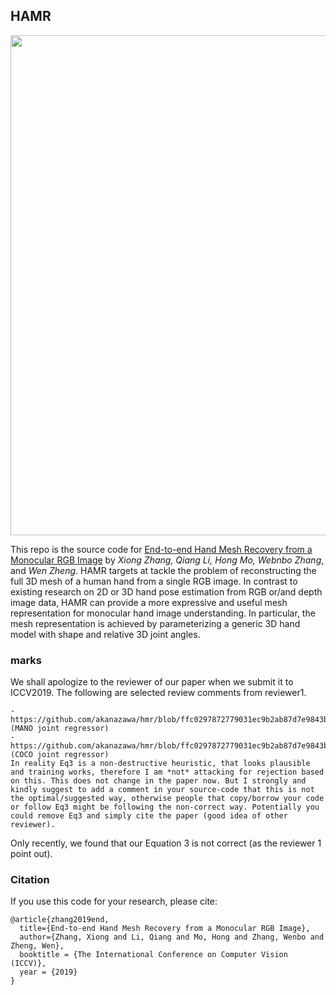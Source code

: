 ## HAMR
<p align="center">
 <img src="./images/mesh.png" width="800px">
</p>

This repo is the source code for [End-to-end Hand Mesh Recovery from a Monocular RGB Image](https://arxiv.org/abs/1902.09305) by *Xiong Zhang, Qiang Li, Hong Mo, Webnbo Zhang*, and *Wen Zheng*. HAMR targets at tackle the problem of reconstructing the full 3D mesh of a human hand from a single RGB image. In contrast to existing research on 2D or 3D hand pose estimation from RGB or/and depth image data, HAMR can provide a more expressive and useful mesh representation for monocular hand image understanding. In particular, the mesh representation is achieved by parameterizing a generic 3D hand model with shape and relative 3D joint angles.



### marks
We shall apologize to the reviewer of our paper when we submit it to ICCV2019.
The following are selected review comments from reviewer1.
```The authors mistakenly insist that their Equation 3 is right. Different regressors are applied differently ([16] uses 2 different ones), but there is only 1 correct way for each. The source code of [16] (cited in the rebuttal at L032) verifies my comment, please see:
- https://github.com/akanazawa/hmr/blob/ffc0297872779031ec9b2ab87d7e9843b3cf8c90/src/tf_smpl/batch_smpl.py#L115 (MANO joint regressor)
- https://github.com/akanazawa/hmr/blob/ffc0297872779031ec9b2ab87d7e9843b3cf8c90/src/tf_smpl/batch_smpl.py#L152 (COCO joint regressor)
In reality Eq3 is a non-destructive heuristic, that looks plausible and training works, therefore I am *not* attacking for rejection based on this. This does not change in the paper now. But I strongly and kindly suggest to add a comment in your source-code that this is not the optimal/suggested way, otherwise people that copy/borrow your code or follow Eq3 might be following the non-correct way. Potentially you could remove Eq3 and simply cite the paper (good idea of other reviewer).
```
Only recently, we found that our Equation 3 is not correct (as the reviewer 1 point out).

### Citation
If you use this code for your research, please cite:
```
@article{zhang2019end,
  title={End-to-end Hand Mesh Recovery from a Monocular RGB Image},
  author={Zhang, Xiong and Li, Qiang and Mo, Hong and Zhang, Wenbo and Zheng, Wen},
  booktitle = {The International Conference on Computer Vision (ICCV)},
  year = {2019}
}
```
